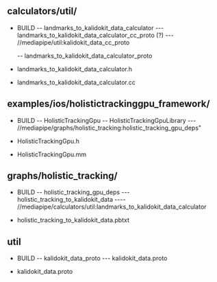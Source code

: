 ## calculators/util/

- BUILD
  -- landmarks_to_kalidokit_data_calculator
  --- landmarks_to_kalidokit_data_calculator_cc_proto (?)
  --- //mediapipe/util:kalidokit_data_cc_proto

  -- landmarks_to_kalidokit_data_calculator_proto

- landmarks_to_kalidokit_data_calculator.h
- landmarks_to_kalidokit_data_calculator.cc

## examples/ios/holistictrackinggpu_framework/

- BUILD
  -- HolisticTrackingGpu
  -- HolisticTrackingGpuLibrary
  --- //mediapipe/graphs/holistic_tracking:holistic_tracking_gpu_deps"

- HolisticTrackingGpu.h
- HolisticTrackingGpu.mm

## graphs/holistic_tracking/

- BUILD
  -- holistic_tracking_gpu_deps
  --- holistic_tracking_to_kalidokit_data
  ---- //mediapipe/calculators/util:landmarks_to_kalidokit_data_calculator

- holistic_tracking_to_kalidokit_data.pbtxt

## util

- BUILD
  -- kalidokit_data_proto
  --- kalidokit_data.proto

- kalidokit_data.proto
